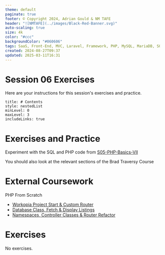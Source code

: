 ```yaml
---
theme: default
paginate: true
footer: © Copyright 2024, Adrian Gould & NM TAFE
header: "![NMTAFE](../images/Black-Red-Banner.svg)"
auto-scaling: true
size: 4k
color: "#ccc"
backgroundColor: "#060606"
tags: SaaS, Front-End, MVC, Laravel, Framework, PHP, MySQL, MariaDB, SQLite, Testing, Unit Testing, Feature Testng, PEST
created: 2024-08-27T09:37
updated: 2025-03-11T16:31
---
```


# Session 06 Exercises 

Here are your instructions for this session's exercises and practice.

```table-of-contents
title: # Contents
style: nestedList
minLevel: 0
maxLevel: 3
includeLinks: true
```

# Exercises and Practice

Experiment with the SQL and PHP code from [S05-PHP-Basics-VII](session-06/S05-PHP-Basics-VII.md)

You should also look at the relevant sections of the Brad Traversy Course


# External Coursework

PHP From Scratch

- [Workopia Project Start & Custom Router](https://www.traversymedia.com/products/php-from-scratch-beginner-to-advanced/categories/2154269592)
- [Database Class, Fetch & Display Listings](https://www.traversymedia.com/products/php-from-scratch-beginner-to-advanced/categories/2154269687)
- [Namespaces, Controller Classes & Router Refactor](https://www.traversymedia.com/products/php-from-scratch-beginner-to-advanced/categories/2154269796)

# Exercises

No exercises.